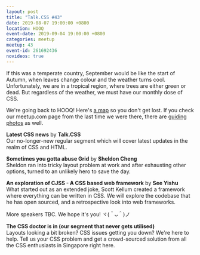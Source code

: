 ```yaml
---
layout: post
title: "Talk.CSS #43"
date: 2019-08-07 19:00:00 +0800
location: HOOQ
event-date: 2019-09-04 19:00:00 +0800
categories: meetup
meetup: 43
event-id: 261692436
novideos: true
---
```

If this was a temperate country, September would be like the start of Autumn, when leaves change colour and the weather turns cool. Unfortunately, we are in a tropical region, where trees are either green or dead. But regardless of the weather, we must have our monthly dose of CSS.

We're going back to HOOQ! Here's [a map](https://www.google.com/maps/place/1%C2%B017'56.3%22N+103%C2%B050'20.3%22E/@1.298959,103.83897,17z/data=!3m1!4b1!4m5!3m4!1s0x0:0x0!8m2!3d1.298959!4d103.83897) so you don't get lost. If you check our meetup.com page from the last time we were there, there are [guiding photos]((https://www.meetup.com/SingaporeCSS/photos/29690784/)) as well.

**Latest CSS news** by **Talk.CSS**  
Our no-longer-new regular segment which will cover latest updates in the realm of CSS and HTML.

**Sometimes you gotta abuse Grid** by **Sheldon Cheng**  
Sheldon ran into tricky layout problem at work and after exhausting other options, turned to an unlikely hero to save the day.

**An exploration of CJSS - A CSS based web framework** by **See Yishu**  
What started out as an extended joke, Scott Kellum created a framework where everything can be written in CSS. We will explore the codebase that he has open sourced, and a retrospective look into web frameworks.

More speakers TBC. We hope it's you! <span class="o-kaomoji">ヾ(＾ᴗ＾)ノ</span>

**The CSS doctor is in (our segment that never gets utilised)**  
Layouts looking a bit broken? CSS issues getting you down? We're here to help. Tell us your CSS problem and get a crowd-sourced solution from all the CSS enthusiasts in Singapore right here.
